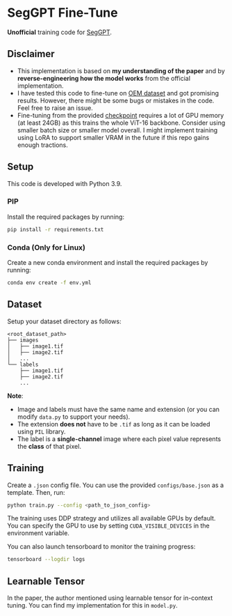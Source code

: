 # SegGPT Fine-Tune
**Unofficial** training code for [SegGPT](https://github.com/baaivision/Painter).

## Disclaimer
- This implementation is based on **my understanding of the paper** and by **reverse-engineering how the model works** from the official implementation.
- I have tested this code to fine-tune on [OEM dataset](https://open-earth-map.org/) and got promising results. However, there might be some bugs or mistakes in the code. Feel free to raise an issue.
- Fine-tuning from the provided [checkpoint](https://huggingface.co/BAAI/SegGPT/blob/main/seggpt_vit_large.pth) requires a lot of GPU memory (at least 24GB) as this trains the whole ViT-16 backbone. Consider using smaller batch size or smaller model overall. I might implement training using LoRA to support smaller VRAM in the future if this repo gains enough tractions.

## Setup
This code is developed with Python 3.9.

### PIP
Install the required packages by running:
```bash
pip install -r requirements.txt
```

### Conda (Only for Linux)
Create a new conda environment and install the required packages by running:
```bash
conda env create -f env.yml
```

## Dataset
Setup your dataset directory as follows:
```
<root_dataset_path>
├── images
│   ├── image1.tif
│   ├── image2.tif
│   ...
└── labels
    ├── image1.tif
    ├── image2.tif
    ...
```
**Note**:
- Image and labels must have the same name and extension (or you can modify `data.py` to support your needs).
- The extension **does not** have to be `.tif` as long as it can be loaded using `PIL` library. 
- The label is a **single-channel** image where each pixel value represents the **class** of that pixel.

## Training
Create a `.json` config file. You can use the provided `configs/base.json` as a template. Then, run:
```bash
python train.py --config <path_to_json_config>
```
The training uses DDP strategy and utilizes all available GPUs by default. You can specify the GPU to use by setting `CUDA_VISIBLE_DEVICES` in the environment variable.

You can also launch tensorboard to monitor the training progress:
```bash
tensorboard --logdir logs
```

## Learnable Tensor
In the paper, the author mentioned using learnable tensor for in-context tuning. You can find my implementation for this in `model.py`.